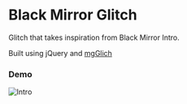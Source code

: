 # Black Mirror Glitch

Glitch that takes inspiration from Black Mirror Intro.

Built using jQuery and [mgGlich](https://github.com/hmongouachon/mgGlitch) 

### Demo

![Intro](https://user-images.githubusercontent.com/39765499/51179863-a3a71600-18be-11e9-80d4-c7e6f9715cae.gif)


